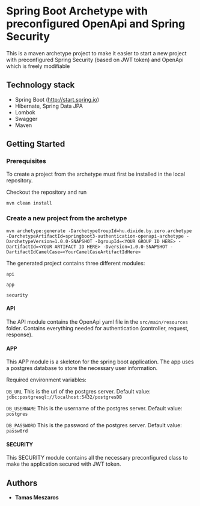 # Spring Boot Archetype with preconfigured OpenApi and Spring Security

This is a maven archetype project to make it easier to start a new project with preconfigured Spring Security (based on JWT token) and OpenApi which is freely modifiable

## Technology stack
- Spring Boot (http://start.spring.io)
- Hibernate, Spring Data JPA
- Lombok
- Swagger
- Maven

## Getting Started

### Prerequisites

To create a project from the archetype must first be installed in the local repository.

Checkout the repository and run

```
mvn clean install
```

### Create a new project from the archetype
```
mvn archetype:generate -DarchetypeGroupId=hu.divide.by.zero.archetype -DarchetypeArtifactId=springboot3-authentication-openapi-archetype -DarchetypeVersion=1.0.0-SNAPSHOT -DgroupId=<YOUR GROUP ID HERE> -DartifactId=<YOUR ARTIFACT ID HERE> -Dversion=1.0.0-SNAPSHOT -DartifactIdCamelCase=<YourCamelCaseArtifactIdHere>
```

The generated project contains three different modules:

```api```

```app```

```security```

#### API

The API module contains the OpenApi yaml file in the ```src/main/resources``` folder. Contains everything needed for authentication (controller, request, response).

#### APP

This APP module is a skeleton for the spring boot application. The app uses a postgres database to store the necessary user information.

Required environment variables:

```DB_URL``` This is the url of the postgres server. Default value: ```jdbc:postgresql://localhost:5432/postgresDB``` 

```DB_USERNAME``` This is the username of the postgres server. Default value: ```postgres``` 

```DB_PASSWORD``` This is the password of the postgres server. Default value: ```passw0rd``` 

#### SECURITY
This SECURITY module contains all the necessary preconfigured class to make the application secured with JWT token.

## Authors

* **Tamas Meszaros**
